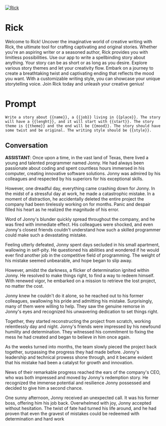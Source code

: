 
[![Rick](https://flow-prompt-covers.s3.us-west-1.amazonaws.com/icon/abstract/abs_5.png)]()
# Rick 
Welcome to Rick! Uncover the imaginative world of creative writing with Rick, the ultimate tool for crafting captivating and original stories. Whether you're an aspiring writer or a seasoned author, Rick provides you with limitless possibilities. Use our app to write a spellbinding story about anything. Your story can be as short or as long as you desire. Explore various story themes and let your creativity flow. Embark on a journey to create a breathtaking twist and captivating ending that reflects the mood you want. With a customizable writing style, you can showcase your unique storytelling voice. Join Rick today and unleash your creative genius!

# Prompt

```
Write a story about {{name}}, a {{job}} living in {{place}}. The story will have a {{lenght}}, and it will start with {{start}}. The story theme is {{theme}} and the end will be {{mood}}. The story should have some twist and be original. The writing style should be {{style}}.
```

## Conversation

**ASSISTANT**: Once upon a time, in the vast land of Texas, there lived a young and talented programmer named Jonny. He had always been passionate about coding and spent countless hours immersed in his computer, creating innovative software solutions. Jonny was admired by his colleagues and respected by his superiors for his exceptional skills.



However, one dreadful day, everything came crashing down for Jonny. In the midst of a stressful day at work, he made a catastrophic mistake. In a moment of distraction, he accidentally deleted the entire project the company had been tirelessly working on for months. Panic and despair filled his heart as he realized the magnitude of his error.



Word of Jonny's blunder quickly spread throughout the company, and he was fired with immediate effect. His colleagues were shocked, and even Jonny's closest friends couldn't understand how such a skilled programmer could make such a devastating mistake.



Feeling utterly defeated, Jonny spent days secluded in his small apartment, wallowing in self-pity. He questioned his abilities and wondered if he would ever find another job in the competitive field of programming. The weight of his mistake seemed unbearable, and hope began to slip away.



However, amidst the darkness, a flicker of determination ignited within Jonny. He resolved to make things right, to find a way to redeem himself. With renewed vigor, he embarked on a mission to retrieve the lost project, no matter the cost.



Jonny knew he couldn't do it alone, so he reached out to his former colleagues, swallowing his pride and admitting his mistake. Surprisingly, many of them were willing to help. They saw the genuine remorse in Jonny's eyes and recognized his unwavering dedication to set things right.



Together, they started reconstructing the project from scratch, working relentlessly day and night. Jonny's friends were impressed by his newfound humility and determination. They witnessed his commitment to fixing the mess he had created and began to believe in him once again.



As the weeks turned into months, the team slowly pieced the project back together, surpassing the progress they had made before. Jonny's leadership and technical prowess shone through, and it became evident that his mistake had been a catalyst for growth and innovation.



News of their remarkable progress reached the ears of the company's CEO, who was both impressed and moved by Jonny's redemption story. He recognized the immense potential and resilience Jonny possessed and decided to give him a second chance.



One sunny afternoon, Jonny received an unexpected call. It was his former boss, offering him his job back. Overwhelmed with joy, Jonny accepted without hesitation. The twist of fate had turned his life around, and he had proven that even the gravest of mistakes could be redeemed with determination and hard work


